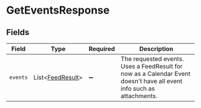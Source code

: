 # GetEventsResponse


## Fields

| Field                                                                                                                | Type                                                                                                                 | Required                                                                                                             | Description                                                                                                          |
| -------------------------------------------------------------------------------------------------------------------- | -------------------------------------------------------------------------------------------------------------------- | -------------------------------------------------------------------------------------------------------------------- | -------------------------------------------------------------------------------------------------------------------- |
| `events`                                                                                                             | List\<[FeedResult](../../models/components/FeedResult.md)>                                                           | :heavy_minus_sign:                                                                                                   | The requested events. Uses a FeedResult for now as a Calendar Event doesn't have all event info such as attachments. |